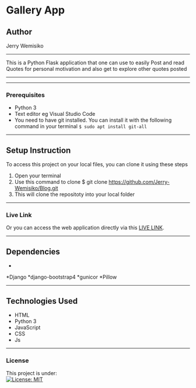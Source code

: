# Gallery App
## Author
Jerry Wemisiko
*****
This is a Python Flask application that one can use to easily Post and read Quotes for personal motivation and also get to explore other quotes posted
*****
*****
### Prerequisites
* Python 3
* Text editor eg Visual Studio Code
* You need to have git installed. You can install it with the following command in your terminal
`$ sudo apt install git-all`
*****
## Setup Instruction
To access this project on your local files, you can clone it using these steps
1. Open your terminal
1. Use this command to clone $ git clone https://github.com/Jerry-Wemisiko/Blog.git
1. This will clone the repositoty into your local folder
*****
### Live Link
Or you can access the web application directly via this [LIVE LINK](https://skylesgallery.herokuapp.com/).
******
## Dependencies
*
*Django
*django-bootstrap4
*gunicor
*Pillow
*****
## Technologies Used
* HTML
* Python 3
* JavaScript
* CSS
* Js
*****
### License
This project is under:  
[![License: MIT](https://img.shields.io/badge/License-MIT-yellow.svg)](/LICENSE)